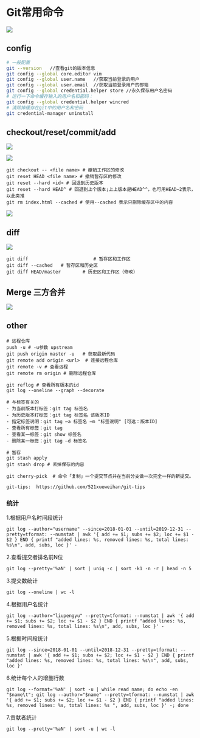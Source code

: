 # Git常用命令

![](https://pic1.zhimg.com/v2-e9edaef2103785c164876ff8b19b45ac_b.png)

## config

```sh
# 一般配置
git --version   //查看git的版本信息
git config --global core.editor vim
git config --global user.name   //获取当前登录的用户
git config --global user.email  //获取当前登录用户的邮箱
git config --global credential.helper store //永久保存用户名密码
# 运行一下命令缓存输入的用户名和密码：
git config --global credential.helper wincred
# 清除掉缓存在git中的用户名和密码
git credential-manager uninstall
```

## checkout/reset/commit/add



![](/Users/xiaohei/private/notebook/pic/687474703a2f2f6d61726b6c6f6461746f2e6769746875622e696f2f76697375616c2d6769742d67756964652f62617369632d75736167652e7376673f73616e6974697a653d74727565.svg)



![](../pic/687474703a2f2f6d61726b6c6f6461746f2e6769746875622e696f2f76697375616c2d6769742d67756964652f72657365742d636f6d6d69742e7376673f73616e6974697a653d74727565.svg)

```shell
git checkout -- <file name> # 撤销工作区的修改
git reset HEAD <file name> # 撤销暂存区的修改
git reset --hard <id> # 回退到历史版本
git reset --hard HEAD^ # 回退到上个版本;上上版本是HEAD^^，也可用HEAD~2表示，以此类推
git rm index.html --cached # 使用--cached 表示只删除缓存区中的内容
```







![](../pic/687474703a2f2f6d61726b6c6f6461746f2e6769746875622e696f2f76697375616c2d6769742d67756964652f62617369632d75736167652e7376673f73616e6974697a653d74727565.svg)

## diff

![](../pic/687474703a2f2f6d61726b6c6f6461746f2e6769746875622e696f2f76697375616c2d6769742d67756964652f646966662e7376673f73616e6974697a653d74727565.svg)

```shell
git diff 						# 暂存区和工作区
git diff --cached 	# 暂存区和历史区
git diff HEAD/master 		# 历史区和工作区（修改）
```



## Merge 三方合并

![](../pic/687474703a2f2f6d61726b6c6f6461746f2e6769746875622e696f2f76697375616c2d6769742d67756964652f6d657267652e7376673f73616e6974697a653d74727565.svg)

## other


```shell
# 远程仓库
push -u # -u参数 upstream
git push origin master -u   # 获取最新代码
git remote add origin <url>  # 连接远程仓库 
git remote -v # 查看远程
git remote rm origin # 删除远程仓库 

```

```shell
git reflog # 查看所有版本的id
git log --oneline --graph --decorate
```

```
# 与标签有关的
- 为当前版本打标签：git tag 标签名
- 为历史版本打标签：git tag 标签名 该版本ID
- 指定标签说明：git tag –a 标签名 –m "标签说明" [可选：版本ID]
- 查看所有标签：git tag
- 查看某一标签：git show 标签名
- 删除某一标签：git tag –d 标签名
```

```shell
# 暂存
git stash apply 
git stash drop # 丢掉保存的内容
```

```shell
git cherry-pick  # 命令「复制」一个提交节点并在当前分支做一次完全一样的新提交。
```

```
git-tips:  https://github.com/521xueweihan/git-tips
```

### 统计

1.根据用户名时间段统计 

```
git log --author="username" --since=2018-01-01 --until=2019-12-31 --pretty=tformat: --numstat | awk '{ add += $1; subs += $2; loc += $1 - $2 } END { printf "added lines: %s, removed lines: %s, total lines: %s\n", add, subs, loc }' -
```

2.查看提交者排名前N位

```
git log --pretty='%aN' | sort | uniq -c | sort -k1 -n -r | head -n 5
```

3.提交数统计

```
git log --oneline | wc -l
```

4.根据用户名统计

```shell
git log --author="liupengyu" --pretty=tformat: --numstat | awk '{ add += $1; subs += $2; loc += $1 - $2 } END { printf "added lines: %s, removed lines: %s, total lines: %s\n", add, subs, loc }' -
```

5.根据时间段统计 

```
git log --since=2018-01-01 --until=2018-12-31 --pretty=tformat: --numstat | awk '{ add += $1; subs += $2; loc += $1 - $2 } END { printf "added lines: %s, removed lines: %s, total lines: %s\n", add, subs, loc }'
```

6.统计每个人的增删行数

```shell
git log --format='%aN' | sort -u | while read name; do echo -en "$name\t"; git log --author="$name" --pretty=tformat: --numstat | awk '{ add += $1; subs += $2; loc += $1 - $2 } END { printf "added lines: %s, removed lines: %s, total lines: %s ", add, subs, loc }' -; done
```

7.贡献者统计

```
git log --pretty='%aN' | sort -u | wc -l
```